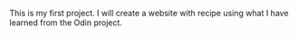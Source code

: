This is my first project. I will create a website with recipe using what I have learned from the Odin project. 

